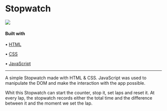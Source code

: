 # Stopwatch

![](https://res.cloudinary.com/dg5lakmem/image/upload/v1631042706/Untitled_design_3_pehefe.svg)

#### Built with

• [HTML](https://www.w3.org/html/)

• [CSS](https://www.w3.org/Style/CSS/Overview.en.html)

• [JavaScript](https://www.javascript.com/)

---

A simple Stopwatch made with HTML & CSS.
JavaScript was used to manipulate the DOM and make the interaction with the app possible.

Whit this Stopwatch can start the counter, stop it, set laps and reset it.
At every lap, the stopwatch records either the total time and the difference between it and the moment we set the lap.
